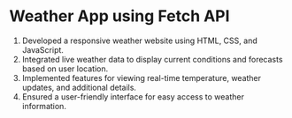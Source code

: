 # Weather App using Fetch API
1. Developed a responsive weather website using HTML, CSS, and JavaScript.
2. Integrated live weather data to display current conditions and forecasts based on user location.
3. Implemented features for viewing real-time temperature, weather updates, and additional details.
4. Ensured a user-friendly interface for easy access to weather information.
